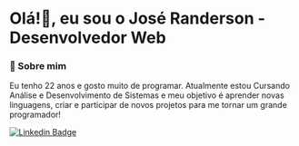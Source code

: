 # Olá!👋, eu sou o José Randerson - Desenvolvedor Web

### 🧑 Sobre mim
Eu tenho 22 anos e gosto muito de programar. Atualmente estou Cursando Análise e Desenvolvimento de Sistemas e meu objetivo é aprender novas linguagens, criar e participar de novos projetos para me tornar um grande programador!

[![Linkedin Badge](https://img.shields.io/badge/-LinkedIn-blue?style=flat-square&logo=Linkedin&logoColor=white&link=https://www.linkedin.com/in/josé-randerson-santos-da-silva-708b3215a/)](https://www.linkedin.com/in/josé-randerson-santos-da-silva-708b3215a/)

